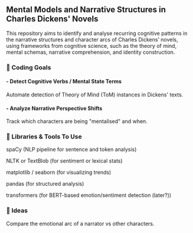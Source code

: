 ## Mental Models and Narrative Structures in Charles Dickens' Novels

This repository aims to identify and analyse recurring cognitive patterns in the narrative structures and character arcs of Charles Dickens’ novels, using frameworks from cognitive science, such as the theory of mind, mental schemas, narrative comprehension, and identity construction.

### 🧠 Coding Goals
#### - Detect Cognitive Verbs / Mental State Terms
Automate detection of Theory of Mind (ToM) instances in Dickens' texts.

#### - Analyze Narrative Perspective Shifts
Track which characters are being "mentalised" and when.

### 🧰 Libraries & Tools To Use
spaCy (NLP pipeline for sentence and token analysis)

NLTK or TextBlob (for sentiment or lexical stats)

matplotlib / seaborn (for visualizing trends)

pandas (for structured analysis)

transformers (for BERT-based emotion/sentiment detection (later?))

### 🤯 Ideas
Compare the emotional arc of a narrator vs other characters.
